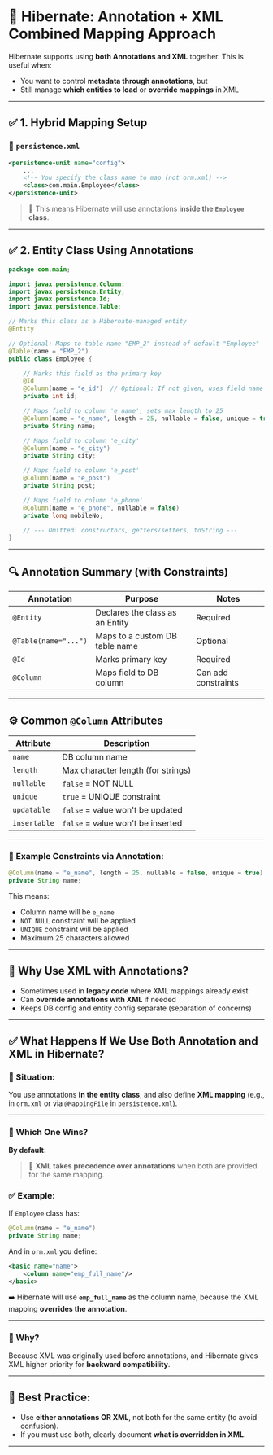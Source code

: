 # 🔁 Hibernate: Annotation + XML Combined Mapping Approach

Hibernate supports using **both Annotations and XML** together.
This is useful when:

- You want to control **metadata through annotations**, but
- Still manage **which entities to load** or **override mappings** in XML

---

## ✅ 1. Hybrid Mapping Setup

### 📁 `persistence.xml`

```xml
<persistence-unit name="config">
    ...
    <!-- You specify the class name to map (not orm.xml) -->
    <class>com.main.Employee</class>
</persistence-unit>
```

> 🔸 This means Hibernate will use annotations **inside the `Employee` class**.

---

## ✅ 2. Entity Class Using Annotations

```java
package com.main;

import javax.persistence.Column;
import javax.persistence.Entity;
import javax.persistence.Id;
import javax.persistence.Table;

// Marks this class as a Hibernate-managed entity
@Entity

// Optional: Maps to table name "EMP_2" instead of default "Employee"
@Table(name = "EMP_2")
public class Employee {

    // Marks this field as the primary key
    @Id
    @Column(name = "e_id")  // Optional: If not given, uses field name "id"
    private int id;

    // Maps field to column 'e_name', sets max length to 25
    @Column(name = "e_name", length = 25, nullable = false, unique = true)
    private String name;

    // Maps field to column 'e_city'
    @Column(name = "e_city")
    private String city;

    // Maps field to column 'e_post'
    @Column(name = "e_post")
    private String post;

    // Maps field to column 'e_phone'
    @Column(name = "e_phone", nullable = false)
    private long mobileNo;

    // --- Omitted: constructors, getters/setters, toString ---
}
```

---

## 🔍 Annotation Summary (with Constraints)

| Annotation           | Purpose                         | Notes               |
| -------------------- | ------------------------------- | ------------------- |
| `@Entity`            | Declares the class as an Entity | Required            |
| `@Table(name="...")` | Maps to a custom DB table name  | Optional            |
| `@Id`                | Marks primary key               | Required            |
| `@Column`            | Maps field to DB column         | Can add constraints |

---

## ⚙️ Common `@Column` Attributes

| Attribute    | Description                        |
| ------------ | ---------------------------------- |
| `name`       | DB column name                     |
| `length`     | Max character length (for strings) |
| `nullable`   | `false` = NOT NULL                 |
| `unique`     | `true` = UNIQUE constraint         |
| `updatable`  | `false` = value won't be updated   |
| `insertable` | `false` = value won't be inserted  |

---

### 🧪 Example Constraints via Annotation:

```java
@Column(name = "e_name", length = 25, nullable = false, unique = true)
private String name;
```

This means:

- Column name will be `e_name`
- `NOT NULL` constraint will be applied
- `UNIQUE` constraint will be applied
- Maximum 25 characters allowed

---

## 🧠 Why Use XML with Annotations?

- Sometimes used in **legacy code** where XML mappings already exist
- Can **override annotations with XML** if needed
- Keeps DB config and entity config separate (separation of concerns)

---

## ✅ What Happens If We Use Both Annotation and XML in Hibernate?

### 🧩 Situation:

You use annotations **in the entity class**, and also define **XML mapping** (e.g., in `orm.xml` or via `@MappingFile` in `persistence.xml`).

---

### 🧨 Which One Wins?

**By default:**

> 🔸 **XML takes precedence over annotations** when both are provided for the same mapping.

### ✅ Example:

If `Employee` class has:

```java
@Column(name = "e_name")
private String name;
```

And in `orm.xml` you define:

```xml
<basic name="name">
    <column name="emp_full_name"/>
</basic>
```

➡️ Hibernate will use **`emp_full_name`** as the column name, because the XML mapping **overrides the annotation**.

---

### 📌 Why?

Because XML was originally used before annotations, and Hibernate gives XML higher priority for **backward compatibility**.

---

## 🧠 Best Practice:

- Use **either annotations OR XML**, not both for the same entity (to avoid confusion).
- If you must use both, clearly document **what is overridden in XML**.

---
